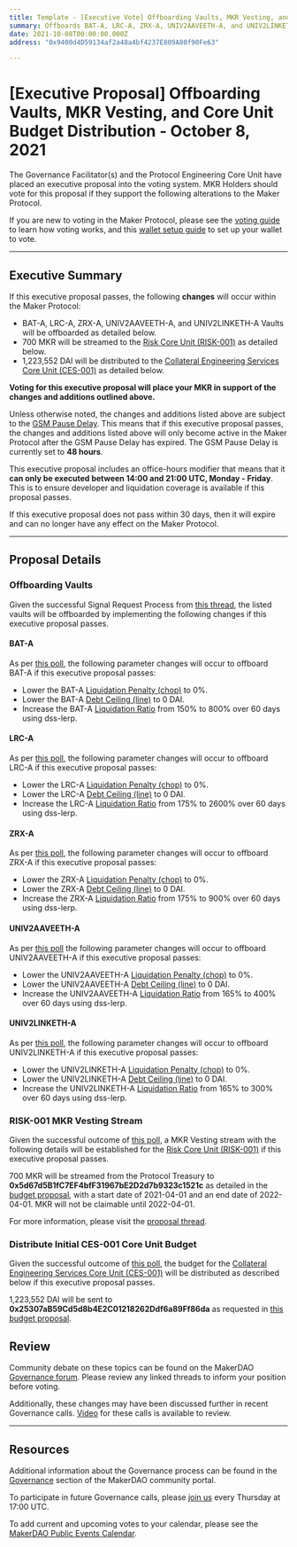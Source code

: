 ```yaml
---
title: Template - [Executive Vote] Offboarding Vaults, MKR Vesting, and Core Unit Budget Distribution - October 8, 2021
summary: Offboards BAT-A, LRC-A, ZRX-A, UNIV2AAVEETH-A, and UNIV2LINKETH-A Vaults, establishes MKR vesting stream for RISK-001, and distributes the initial Core Unit Budget for CES-001.
date: 2021-10-08T00:00:00.000Z
address: "0x9400d4D59134af2a48a4bf4237E809A80f90Fe63"

---
```

# [Executive Proposal] Offboarding Vaults, MKR Vesting, and Core Unit Budget Distribution - October 8, 2021

The Governance Facilitator(s) and the Protocol Engineering Core Unit have placed an executive proposal into the voting system. MKR Holders should vote for this proposal if they support the following alterations to the Maker Protocol.

If you are new to voting in the Maker Protocol, please see the [voting guide](https://community-development.makerdao.com/en/learn/governance/how-voting-works/) to learn how voting works, and this [wallet setup guide](https://community-development.makerdao.com/en/learn/governance/voting-setup/) to set up your wallet to vote.

---

## Executive Summary

If this executive proposal passes, the following **changes** will occur within the Maker Protocol:
- BAT-A, LRC-A, ZRX-A, UNIV2AAVEETH-A, and UNIV2LINKETH-A Vaults will be offboarded as detailed below.
- 700 MKR will be streamed to the [Risk Core Unit (RISK-001)](https://mips.makerdao.com/mips/details/MIP39c2SP2) as detailed below.
- 1,223,552 DAI will be distributed to the [Collateral Engineering Services Core Unit (CES-001)](https://mips.makerdao.com/mips/details/MIP39c2SP20) as detailed below.

**Voting for this executive proposal will place your MKR in support of the changes and additions outlined above.**

Unless otherwise noted, the changes and additions listed above are subject to the [GSM Pause Delay](https://community-development.makerdao.com/en/learn/governance/param-gsm-pause-delay). This means that if this executive proposal passes, the changes and additions listed above will only become active in the Maker Protocol after the GSM Pause Delay has expired. The GSM Pause Delay is currently set to **48 hours**.

This executive proposal includes an office-hours modifier that means that it **can only be executed between 14:00 and 21:00 UTC, Monday - Friday**. This is to ensure developer and liquidation coverage is available if this proposal passes.

If this executive proposal does not pass within 30 days, then it will expire and can no longer have any effect on the Maker Protocol.

---

## Proposal Details

### Offboarding Vaults

Given the successful Signal Request Process from [this thread](https://forum.makerdao.com/t/signal-request-offboard-mana-bat-zrx-lrc-univ2-linketh-and-univ2-aaveeth/10467), the listed vaults will be offboarded by implementing the following changes if this executive proposal passes.

#### BAT-A

As per [this poll](https://vote.makerdao.com/polling/QmWJfX8U?network=mainnet#poll-detail), the following parameter changes will occur to offboard BAT-A if this executive proposal passes:

* Lower the BAT-A [Liquidation Penalty (chop)](https://makerdao.world/en/learn/governance/param-liquidation-penalty/) to 0%.
* Lower the BAT-A [Debt Ceiling (line)](https://makerdao.world/en/learn/governance/param-debt-ceiling) to 0 DAI.
* Increase the BAT-A [Liquidation Ratio](https://makerdao.world/en/learn/governance/param-liquidation-ratio/) from 150% to 800% over 60 days using dss-lerp.

#### LRC-A

As per [this poll](https://vote.makerdao.com/polling/QmUx9LVs?network=mainnet#poll-detail), the following parameter changes will occur to offboard LRC-A if this executive proposal passes:

* Lower the LRC-A [Liquidation Penalty (chop)](https://makerdao.world/en/learn/governance/param-liquidation-penalty/) to 0%.
* Lower the LRC-A [Debt Ceiling (line)](https://makerdao.world/en/learn/governance/param-debt-ceiling) to 0 DAI.
* Increase the LRC-A [Liquidation Ratio](https://makerdao.world/en/learn/governance/param-liquidation-ratio/) from 175% to 2600% over 60 days using dss-lerp.

#### ZRX-A

As per [this poll](https://vote.makerdao.com/polling/QmPfuF2W?network=mainnet#poll-detail), the following parameter changes will occur to offboard ZRX-A if this executive proposal passes:

* Lower the ZRX-A [Liquidation Penalty (chop)](https://makerdao.world/en/learn/governance/param-liquidation-penalty/) to 0%.
* Lower the ZRX-A [Debt Ceiling (line)](https://makerdao.world/en/learn/governance/param-debt-ceiling) to 0 DAI.
* Increase the ZRX-A [Liquidation Ratio](https://makerdao.world/en/learn/governance/param-liquidation-ratio/) from 175% to 900% over 60 days using dss-lerp.

#### UNIV2AAVEETH-A

As per [this poll](https://vote.makerdao.com/polling/QmcuJHkq?network=mainnet#poll-detail) the following parameter changes will occur to offboard UNIV2AAVEETH-A if this executive proposal passes:

* Lower the UNIV2AAVEETH-A [Liquidation Penalty (chop)](https://makerdao.world/en/learn/governance/param-liquidation-penalty/) to 0%.
* Lower the UNIV2AAVEETH-A [Debt Ceiling (line)](https://makerdao.world/en/learn/governance/param-debt-ceiling) to 0 DAI.
* Increase the UNIV2AAVEETH-A [Liquidation Ratio](https://makerdao.world/en/learn/governance/param-liquidation-ratio/) from 165% to 400% over 60 days using dss-lerp.

#### UNIV2LINKETH-A

As per [this poll](https://vote.makerdao.com/polling/Qmd7DPye?network=mainnet#poll-detail), the following parameter changes will occur to offboard UNIV2LINKETH-A if this executive proposal passes:

* Lower the UNIV2LINKETH-A [Liquidation Penalty (chop)](https://makerdao.world/en/learn/governance/param-liquidation-penalty/) to 0%.
* Lower the UNIV2LINKETH-A [Debt Ceiling (line)](https://makerdao.world/en/learn/governance/param-debt-ceiling) to 0 DAI.
* Increase the UNIV2LINKETH-A [Liquidation Ratio](https://makerdao.world/en/learn/governance/param-liquidation-ratio/) from 165% to 300% over 60 days using dss-lerp.

### RISK-001 MKR Vesting Stream

Given the successful outcome of [this poll](https://vote.makerdao.com/polling/QmUAXKm4?network=mainnet#poll-detail), a MKR Vesting stream with the following details will be established for the [Risk Core Unit (RISK-001)](https://mips.makerdao.com/mips/details/MIP39c2SP2) if this executive proposal passes.

700 MKR will be streamed from the Protocol Treasury to **0x5d67d5B1fC7EF4bfF31967bE2D2d7b9323c1521c** as detailed in the [budget proposal](https://mips.makerdao.com/mips/details/MIP40c3SP25), with a start date of 2021-04-01 and an end date of 2022-04-01. MKR will not be claimable until 2022-04-01.

For more information, please visit the [proposal thread](https://forum.makerdao.com/t/mip40c3-sp25-risk-core-unit-mkr-compensation-risk-001/9788). 

### Distribute Initial CES-001 Core Unit Budget

Given the successful outcome of [this poll](https://vote.makerdao.com/polling/QmbM8u7Q?network=mainnet#poll-detail), the budget for the [Collateral Engineering Services Core Unit (CES-001)](https://mips.makerdao.com/mips/details/MIP39c2SP20) will be distributed as described below if this executive proposal passes.

1,223,552 DAI will be sent to **0x25307aB59Cd5d8b4E2C01218262Ddf6a89Ff86da** as requested in [this budget proposal](https://mips.makerdao.com/mips/details/MIP40c3SP30).

## Review

Community debate on these topics can be found on the MakerDAO [Governance forum](https://forum.makerdao.com/). Please review any linked threads to inform your position before voting.

Additionally, these changes may have been discussed further in recent Governance calls. [Video](https://www.youtube.com/playlist?list=PLLzkWCj8ywWNq5-90-Id6VPSsrk4OWVan) for these calls is available to review.

---

## Resources

Additional information about the Governance process can be found in the [Governance](https://community-development.makerdao.com/en/learn/governance) section of the MakerDAO community portal.

To participate in future Governance calls, please [join us](https://github.com/makerdao/community/tree/master/governance/governance-and-risk-meetings) every Thursday at 17:00 UTC.

To add current and upcoming votes to your calendar, please see the [MakerDAO Public Events Calendar](https://calendar.google.com/calendar/embed?src=makerdao.com_3efhm2ghipksegl009ktniomdk%40group.calendar.google.com&ctz=UTC&mode=week&showCalendars=0&showPrint=0).
